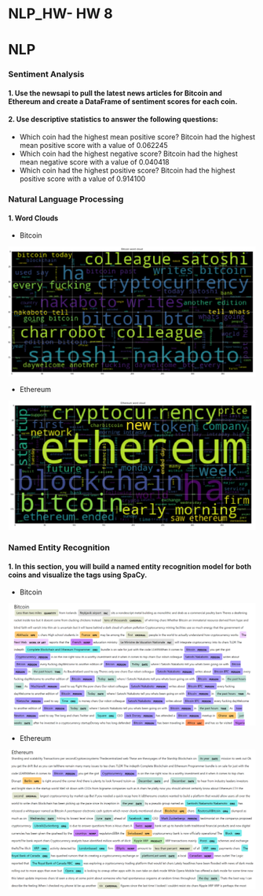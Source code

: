 

# NLP_HW- HW 8
# NLP

### Sentiment Analysis
#### 1. Use the newsapi to pull the latest news articles for Bitcoin and Ethereum and create a DataFrame of sentiment scores for each coin.
#### 2. Use descriptive statistics to answer the following questions:

* Which coin had the highest mean positive score? Bitcoin had the highest mean positive score with a value of 0.062245
* Which coin had the highest negative score? Bitcoin had the highest mean negative score with a value of 0.040418
* Which coin had the highest positive score? Bitcoin had the highest positive score with a value of 0.914100

### Natural Language Processing
#### 1. Word Clouds 


* Bitcoin

![table](https://github.com/andreaovelar/NLP_HW/blob/master/WCB.PNG "WCB")

* Ethereum 

![table](https://github.com/andreaovelar/NLP_HW/blob/master/WCE.PNG "WCE")

### Named Entity Recognition
#### 1. In this section, you will build a named entity recognition model for both coins and visualize the tags using SpaCy.


* Bitcoin

![table](https://github.com/andreaovelar/NLP_HW/blob/master/NERB.PNG "WCB")

* Ethereum 

![table](https://github.com/andreaovelar/NLP_HW/blob/master/NERE.PNG "WCE")
